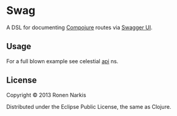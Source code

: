 # Swag

A DSL for documenting [Compojure](https://github.com/weavejester/compojure) routes via [Swagger UI](https://github.com/wordnik/swagger-ui).

## Usage

For a full blown example see celestial [api](https://github.com/narkisr/celestial/blob/master/src/celestial/api.clj) ns. 

## License

Copyright © 2013 Ronen Narkis

Distributed under the Eclipse Public License, the same as Clojure.
